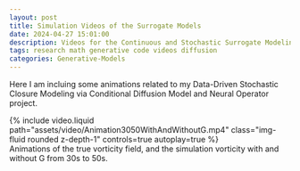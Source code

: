```yaml
---
layout: post
title: Simulation Videos of the Surrogate Models
date: 2024-04-27 15:01:00
description: Videos for the Continuous and Stochastic Surrogate Modeling Report
tags: research math generative code videos diffusion
categories: Generative-Models
---
```


Here I am incluing some animations related to my Data-Driven Stochastic Closure Modeling via Conditional Diffusion Model 
and Neural Operator project. 

<div class="row mt-3">
    <div class="col-12 mt-3 mt-md-0">
        {% include video.liquid path="assets/video/Animation3050WithAndWithoutG.mp4" class="img-fluid rounded z-depth-1" controls=true autoplay=true %}
        <div class="caption">
            Animations of the true vorticity field, and the simulation vorticity with and without G  from 30s to 50s. <br>
        </div>
    </div>
</div>

<!-- [//]: # (<div class="row mt-3">)

[//]: # (    <div class="col-12 mt-3 mt-md-0">)

[//]: # (        {% include video.liquid path="assets/video/Animation3050Final.mp4" class="img-fluid rounded z-depth-1" controls=true %})

[//]: # (        <div class="caption">)

[//]: # (            Animations of the true vorticity field and simulated vorticity field from 30s to 50s. <br>)

[//]: # (            Left: true vorticity. Right: simulated vorticity.)

[//]: # (        </div>)

[//]: # (    </div>)

[//]: # (</div>) -->


